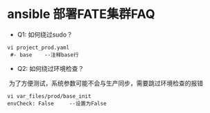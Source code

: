 

# ansible 部署FATE集群FAQ





- Q1:  如何绕过sudo？

```
vi project_prod.yaml
 #- base	--注释base行
```

- Q2: 如何绕过环境检查？

​		为了方便测试，系统参数可能不会与生产同步，需要跳过环境检查的报错

```
vi var_files/prod/base_init
envCheck: False		--设置为False
```

